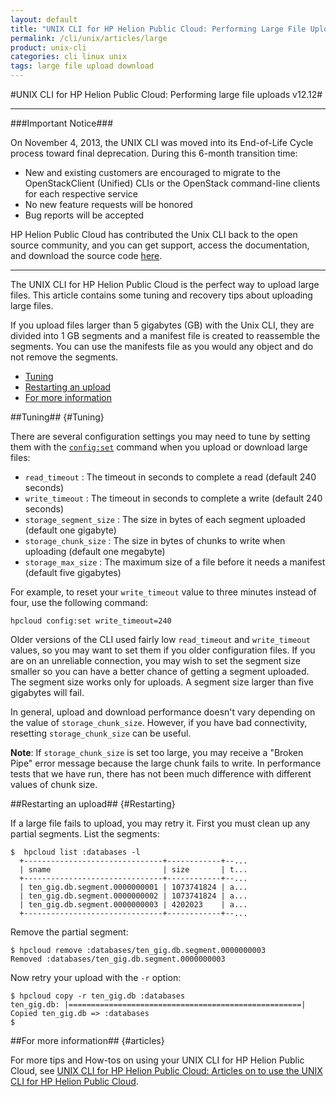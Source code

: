 ```yaml
---
layout: default
title: "UNIX CLI for HP Helion Public Cloud: Performing Large File Uploads"
permalink: /cli/unix/articles/large
product: unix-cli
categories: cli linux unix
tags: large file upload download
---
```

<!--PUBLISHED-->
#UNIX CLI for HP Helion Public Cloud: Performing large file uploads v12.12#

___________________

###Important Notice###

On November 4, 2013, the UNIX CLI was moved into its End-of-Life Cycle process toward final deprecation. During this 6-month transition time:

* New and existing customers are encouraged to migrate to the OpenStackClient (Unified) CLIs or the OpenStack command-line clients for each respective service
* No new feature requests will be honored
* Bug reports will be accepted

HP Helion Public Cloud has contributed the Unix CLI back to the open source community, and you can get support, access the documentation, and download the source code [here](https://github.com/hpcloud/unix_cli).

_________________________________________

The UNIX CLI for HP Helion Public Cloud is the perfect way to upload large files.  This article contains some tuning and recovery tips about uploading large files.

If you upload files larger than 5 gigabytes (GB) with the Unix CLI, they are divided into 1 GB segments and a manifest file is created to reassemble the segments.  You can use the manifests file as you would any object and do not remove the segments.

* [Tuning](#Tuning)
* [Restarting an upload](#Restarting)
* [For more information](#articles)

##Tuning## {#Tuning}

There are several configuration settings you may need to tune by setting them with the [`config:set`](/cli/unix/reference#config:set) command when you upload or download large files:

* `read_timeout` : The timeout in seconds to complete a read (default 240 seconds)
* `write_timeout` : The timeout in seconds to complete a write (default 240 seconds)
* `storage_segment_size` : The size in bytes of each segment uploaded (default one gigabyte)
* `storage_chunk_size` : The size in bytes of chunks to write when uploading (default one megabyte)
* `storage_max_size` : The maximum size of a file before it needs a manifest (default five gigabytes)

For example, to reset your `write_timeout` value to three minutes instead of four, use the following command:

    hpcloud config:set write_timeout=240

Older versions of the CLI used fairly low `read_timeout` and `write_timeout` values, so you may want to set them if you older configuration files.  If you are on an unreliable connection, you may wish to set the segment size smaller so you can have a better chance of getting a segment uploaded.  The segment size works only for uploads.  A segment size larger than five gigabytes will fail.

In general, upload and download performance doesn't vary depending on the value of `storage_chunk_size`. However, if you have bad connectivity, resetting `storage_chunk_size` can be useful.

**Note**: If `storage_chunk_size` is set too large, you may receive a "Broken Pipe" error message because the large chunk fails to write.  In performance tests that we have run, there has not been much difference with different values of chunk size.

##Restarting an upload## {#Restarting}

If a large file fails to upload, you may retry it.  First you must clean up any partial segments.  List the segments:

    $  hpcloud list :databases -l
      +-------------------------------+------------+--...
      | sname                         | size       | t...
      +-------------------------------+------------+--...
      | ten_gig.db.segment.0000000001 | 1073741824 | a...
      | ten_gig.db.segment.0000000002 | 1073741824 | a...
      | ten_gig.db.segment.0000000003 | 4202023    | a...
      +-------------------------------+------------+--...

Remove the partial segment:

    $ hpcloud remove :databases/ten_gig.db.segment.0000000003
    Removed :databases/ten_gig.db.segment.0000000003

Now retry your upload with the `-r` option:

    $ hpcloud copy -r ten_gig.db :databases
    ten_gig.db: |====================================================|
    Copied ten_gig.db => :databases
    $


##For more information## {#articles}

For more tips and How-tos on using your UNIX CLI for HP Helion Public Cloud, see [UNIX CLI for HP Helion Public Cloud: Articles on to use the UNIX CLI for HP Helion Public Cloud](/cli/unix/articles/).

